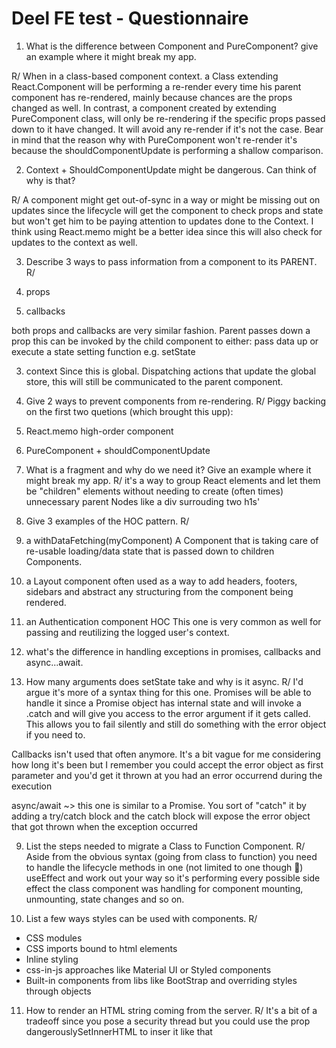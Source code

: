 # Deel FE test - Questionnaire

1. What is the difference between Component and PureComponent? give an
example where it might break my app.

R/ When in a class-based component context. a Class extending React.Component will be performing a re-render every time his parent component has re-rendered, mainly because chances are the props changed as well. In contrast, a component created by extending PureComponent class, will only be re-rendering if the specific props passed down to it have changed. It will avoid any re-render if it's not the case. Bear in mind that the reason why with PureComponent won't re-render it's because the shouldComponentUpdate is performing a shallow comparison.

2. Context + ShouldComponentUpdate might be dangerous. Can think of why is
that?

R/ A component might get out-of-sync in a way or might be missing out on updates since the lifecycle will get the component to check props and state but won't get him to be paying attention to updates done to the Context. I think using React.memo might be a better idea since this will also check for updates to the context as well.

3. Describe 3 ways to pass information from a component to its PARENT.
R/

1. props
2. callbacks

both props and callbacks are very similar fashion. Parent passes down a prop this can be invoked by the child component to either: pass data up or execute a state setting function e.g. setState

3. context
Since this is global. Dispatching actions that update the global store, this will still be communicated to the parent component.


4. Give 2 ways to prevent components from re-rendering.
R/
  Piggy backing on the first two quetions (which brought this upp):
 1. React.memo high-order component
 2. PureComponent + shouldComponentUpdate

5. What is a fragment and why do we need it? Give an example where it might
break my app.
R/ it's a way to group React elements and let them be "children" elements without needing to create (often times) unnecessary parent Nodes like a div surrouding two h1s'

6. Give 3 examples of the HOC pattern.
R/ 

1. a withDataFetching(myComponent)
A Component that is taking care of re-usable loading/data state that is passed down to children Components. 

2. a Layout component
often used as a way to add headers, footers, sidebars and abstract any structuring from the component being rendered.

3. an Authentication component HOC
This one is very common as well for passing and reutilizing the logged user's context. 

7. what's the difference in handling exceptions in promises, callbacks and
async...await.

8. How many arguments does setState take and why is it async.
R/
I'd argue it's more of a syntax thing for this one. 
Promises will be able to handle it since a Promise object has internal state and will invoke a .catch and will give you access to the error argument if it gets called. This allows you to fail silently and still do something with the error object if you need to.

Callbacks isn't used that often anymore. It's a bit vague for me considering how long it's been but I remember you could accept the error object as first parameter and you'd get it thrown at you had an error occurrend during the execution

async/await ~> this one is similar to a Promise. You sort of "catch" it by adding a try/catch block and the catch block will expose the error object that got thrown when the exception occurred

9. List the steps needed to migrate a Class to Function Component.
R/ 
Aside from the obvious syntax (going from class to function) you need to handle the lifecycle methods in one (not limited to one though 🤔) useEffect and work out your way so it's performing every possible side effect the class component was handling for component mounting, unmounting, state changes and so on.

10. List a few ways styles can be used with components.
R/
- CSS modules
- CSS imports bound to html elements
- Inline styling
- css-in-js approaches like Material UI or Styled components
- Built-in components from libs like BootStrap and overriding styles through objects

11. How to render an HTML string coming from the server.
R/
It's a bit of a tradeoff since you pose a security thread but you could use the prop dangerouslySetInnerHTML to inser it like that